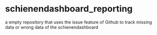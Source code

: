 # schienendashboard_reporting
a empty repository that uses the issue feature of Github to track missing data or wrong data of the schienendashboard
